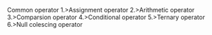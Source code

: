 Common operator
1.>Assignment operator
2.>Arithmetic operator
3.>Comparsion operator
4.>Conditional operator
5.>Ternary operator
6.>Null colescing operator